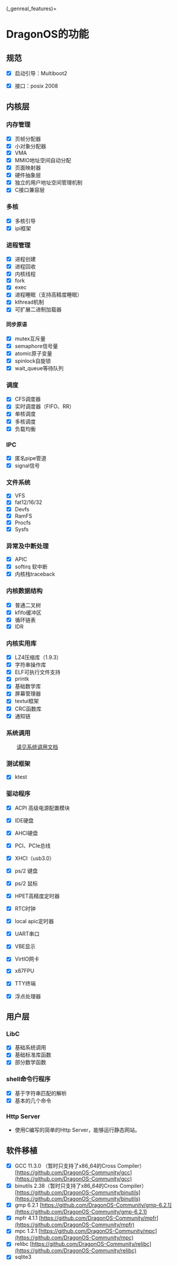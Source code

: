 (_genreal_features)=

# DragonOS的功能

## 规范

- [x] 启动引导：Multiboot2

- [x] 接口：posix 2008

## 内核层

### 内存管理

- [x] 页帧分配器
- [x] 小对象分配器
- [x] VMA
- [x] MMIO地址空间自动分配
- [x] 页面映射器
- [x] 硬件抽象层
- [x] 独立的用户地址空间管理机制
- [x] C接口兼容层

### 多核

- [x] 多核引导
- [x] ipi框架

### 进程管理

- [x] 进程创建
- [x] 进程回收
- [x] 内核线程
- [x] fork
- [x] exec
- [x] 进程睡眠（支持高精度睡眠）
- [x] kthread机制
- [x] 可扩展二进制加载器

#### 同步原语

- [x] mutex互斥量
- [x] semaphore信号量
- [x] atomic原子变量
- [x] spinlock自旋锁
- [x] wait_queue等待队列

### 调度

- [x] CFS调度器
- [x] 实时调度器（FIFO、RR）
- [x] 单核调度
- [x] 多核调度
- [x] 负载均衡

### IPC

- [x] 匿名pipe管道
- [x] signal信号

### 文件系统

- [x] VFS
- [x] fat12/16/32
- [x] Devfs
- [x] RamFS
- [x] Procfs
- [x] Sysfs

### 异常及中断处理

- [x] APIC
- [x] softirq 软中断
- [x] 内核栈traceback

### 内核数据结构

- [x] 普通二叉树
- [x] kfifo缓冲区
- [x] 循环链表
- [x] IDR

### 内核实用库

- [x] LZ4压缩库（1.9.3）
- [x] 字符串操作库
- [x] ELF可执行文件支持
- [x] printk
- [x] 基础数学库
- [x] 屏幕管理器
- [x] textui框架
- [x] CRC函数库
- [x] 通知链

### 系统调用

&emsp;&emsp;[请见系统调用文档](https://docs.dragonos.org/zh_CN/latest/syscall_api/index.html)

### 测试框架

- [x] ktest

### 驱动程序

- [x] ACPI 高级电源配置模块
- [x] IDE硬盘
- [x] AHCI硬盘
- [x] PCI、PCIe总线
- [x] XHCI（usb3.0）
- [x] ps/2 键盘
- [x] ps/2 鼠标
- [x] HPET高精度定时器
- [x] RTC时钟
- [x] local apic定时器
- [x] UART串口
- [x] VBE显示
- [x] VirtIO网卡
- [x] x87FPU
- [x] TTY终端
- [x] 浮点处理器


## 用户层

### LibC

- [x] 基础系统调用
- [x] 基础标准库函数
- [x] 部分数学函数

### shell命令行程序

- [x] 基于字符串匹配的解析
- [x] 基本的几个命令

### Http Server

- 使用C编写的简单的Http Server，能够运行静态网站。

## 软件移植

- [x] GCC 11.3.0 （暂时只支持了x86_64的Cross Compiler）[https://github.com/DragonOS-Community/gcc](https://github.com/DragonOS-Community/gcc)
- [x] binutils 2.38（暂时只支持了x86_64的Cross Compiler）[https://github.com/DragonOS-Community/binutils](https://github.com/DragonOS-Community/binutils)
- [x] gmp 6.2.1 [https://github.com/DragonOS-Community/gmp-6.2.1](https://github.com/DragonOS-Community/gmp-6.2.1)
- [x] mpfr 4.1.1 [https://github.com/DragonOS-Community/mpfr](https://github.com/DragonOS-Community/mpfr)
- [x] mpc 1.2.1 [https://github.com/DragonOS-Community/mpc](https://github.com/DragonOS-Community/mpc)
- [x] relibc [https://github.com/DragonOS-Community/relibc](https://github.com/DragonOS-Community/relibc)
- [x] sqlite3

